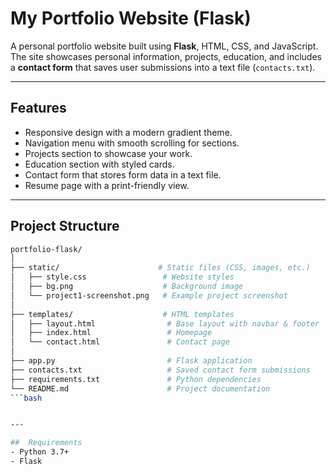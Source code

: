 # My Portfolio Website (Flask)

A personal portfolio website built using **Flask**, HTML, CSS, and JavaScript.  
The site showcases personal information, projects, education, and includes a **contact form** that saves user submissions into a text file (`contacts.txt`).

---

##  Features
- Responsive design with a modern gradient theme.
- Navigation menu with smooth scrolling for sections.
- Projects section to showcase your work.
- Education section with styled cards.
- Contact form that stores form data in a text file.
- Resume page with a print-friendly view.

---

##  Project Structure

```bash
portfolio-flask/
│
├── static/                      # Static files (CSS, images, etc.)
│   ├── style.css                 # Website styles
│   ├── bg.png                    # Background image
│   └── project1-screenshot.png   # Example project screenshot
│
├── templates/                    # HTML templates
│   ├── layout.html                # Base layout with navbar & footer
│   ├── index.html                 # Homepage
│   └── contact.html               # Contact page
│
├── app.py                         # Flask application
├── contacts.txt                   # Saved contact form submissions
├── requirements.txt               # Python dependencies
└── README.md                      # Project documentation
```bash


---

##  Requirements
- Python 3.7+
- Flask


